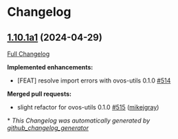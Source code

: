 # Changelog

## [1.10.1a1](https://github.com/NeonGeckoCom/neon-utils/tree/1.10.1a1) (2024-04-29)

[Full Changelog](https://github.com/NeonGeckoCom/neon-utils/compare/1.10.0...1.10.1a1)

**Implemented enhancements:**

- \[FEAT\] resolve import errors with ovos-utils 0.1.0 [\#514](https://github.com/NeonGeckoCom/neon-utils/issues/514)

**Merged pull requests:**

- slight refactor for ovos-utils 0.1.0 [\#515](https://github.com/NeonGeckoCom/neon-utils/pull/515) ([mikejgray](https://github.com/mikejgray))



\* *This Changelog was automatically generated by [github_changelog_generator](https://github.com/github-changelog-generator/github-changelog-generator)*
